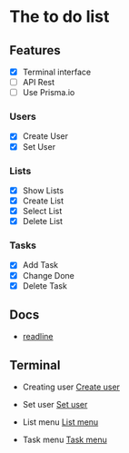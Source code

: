 # The to do list

## Features

- [x] Terminal interface
- [ ] API Rest
- [ ] Use Prisma.io

### Users

- [x] Create User
- [x] Set User

### Lists

- [x] Show Lists
- [x] Create List
- [x] Select List
- [x] Delete List

### Tasks

- [x] Add Task
- [x] Change Done
- [x] Delete Task

## Docs

- [readline](https://nodejs.org/en/knowledge/command-line/how-to-prompt-for-command-line-input/)

## Terminal

- Creating user
  [Create user](./assets/1%20-%20Create%20user.png)

- Set user
  [Set user](./assets/2%20-%20Set%20user.png)

- List menu
  [List menu](./assets/3%20-%20List%20menu.png)

- Task menu
  [Task menu](./assets/4%20-%20Task%20menu.png)
